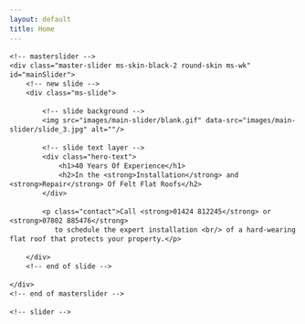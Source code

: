 ```yaml
---
layout: default
title: Home
---
```


<div id="main-slider">
	<!-- slider -->
	
	<!-- masterslider -->
    <div class="master-slider ms-skin-black-2 round-skin ms-wk" id="mainSlider">
        <!-- new slide -->
        <div class="ms-slide">
             
            <!-- slide background -->
            <img src="images/main-slider/blank.gif" data-src="images/main-slider/slide_3.jpg" alt=""/>     
             
            <!-- slide text layer -->
            <div class="hero-text">
                <h1>40 Years Of Experience</h1>
                <h2>In the <strong>Installation</strong> and <strong>Repair</strong> Of Felt Flat Roofs</h2>
            </div>
            
            <p class="contact">Call <strong>01424 812245</strong> or <strong>07802 885476</strong>
               to schedule the expert installation <br/> of a hard-wearing flat roof that protects your property.</p>
             
        </div>
        <!-- end of slide -->
              
    </div>
    <!-- end of masterslider -->
	
	<!-- slider -->
</div>